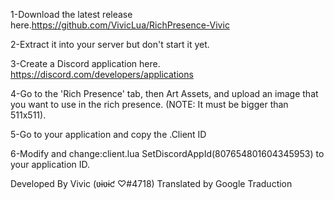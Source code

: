 1-Download the latest release here.https://github.com/VivicLua/RichPresence-Vivic

2-Extract it into your server but don't start it yet.

3-Create a Discord application here. https://discord.com/developers/applications

4-Go to the 'Rich Presence' tab, then Art Assets, and upload an image that you want to use in the rich presence. (NOTE: It must be bigger than 511x511).

5-Go to your application and copy the .Client ID

6-Modify and change:client.lua
        SetDiscordAppId(807654801604345953)
to your application ID.

Developed By Vivic (ʋɨʋɨƈ ♡#4718)
Translated by Google Traduction
